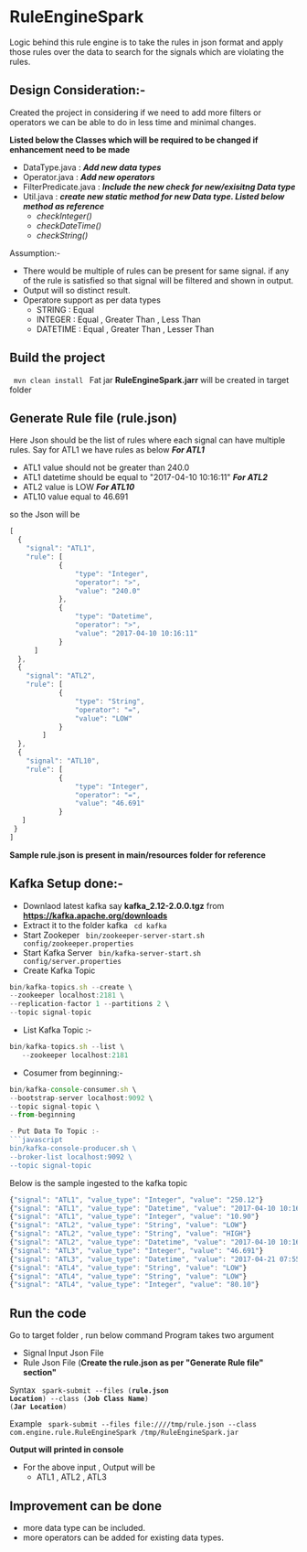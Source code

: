 # RuleEngineSpark

Logic behind this rule engine is to take the rules in json format 
and apply those rules over the data to search for the signals which 
are violating the rules.

## Design Consideration:-
Created the project in considering if we need to add more filters
or operators we can be able to do in less time and minimal changes.

**Listed below the Classes which will be required to be changed if enhancement need to be made**
- DataType.java  : ***Add new data types***
- Operator.java : ***Add new operators***
- FilterPredicate.java :  ***Include the new check for new/exisitng Data type***
- Util.java : ***create new static method for new Data type. Listed below method as reference***
	- *checkInteger()*
	- *checkDateTime()*
	- *checkString()*

Assumption:-
- There would be multiple of rules can be present for same signal.
if any of the rule is satisfied so that signal will be filtered 
and shown in output.
- Output will so distinct result.
- Operatore support as per data types
    - STRING :  Equal
    - INTEGER : Equal , Greater Than , Less Than
    - DATETIME : Equal , Greater Than , Lesser Than


## Build the project 
<code>  mvn clean install </code>
Fat jar **RuleEngineSpark.jarr**  will be created in target folder 

## Generate Rule file (rule.json)
Here Json should be the list of rules where each signal can have multiple rules.
Say for ATL1 we have rules as below
***For ATL1*** 
- ATL1 value should not be greater than 240.0
- ATL1 datetime should be equal to "2017-04-10 10:16:11"
***For ATL2***
- ATL2 value is LOW
***For ATL10*** 
- ATL10 value equal to 46.691

so the Json will be
```javascript
[
  {
    "signal": "ATL1",
    "rule": [
			{
				"type": "Integer",
				"operator": ">",
				"value": "240.0"
			},
			{
				"type": "Datetime",
				"operator": ">",
				"value": "2017-04-10 10:16:11"
			}
	  ]
  },
  {
    "signal": "ATL2",
    "rule": [
			{
				"type": "String",
				"operator": "=",
				"value": "LOW"
			}
		]
  },
  {
    "signal": "ATL10",
    "rule": [
			{
				"type": "Integer",
				"operator": "=",
				"value": "46.691"
			}
   ]
 }
]
```
**Sample rule.json is present in main/resources folder for reference**


## Kafka Setup done:-
- Downlaod latest kafka say **kafka_2.12-2.0.0.tgz** from **https://kafka.apache.org/downloads**
- Extract it to the folder kafka
  <code> cd kafka </code>
- Start Zookeper
 <code> bin/zookeeper-server-start.sh config/zookeeper.properties </code>
- Start Kafka Server
 <code>  bin/kafka-server-start.sh  config/server.properties  </code>
- Create Kafka Topic
```javascript
bin/kafka-topics.sh --create \
--zookeeper localhost:2181 \
--replication-factor 1 --partitions 2 \
--topic signal-topic
```
- List Kafka Topic :-
```javascript
bin/kafka-topics.sh --list \
   --zookeeper localhost:2181
```
- Cosumer from beginning:-
```javascript
bin/kafka-console-consumer.sh \
--bootstrap-server localhost:9092 \
--topic signal-topic \
--from-beginning
```
```javascript
- Put Data To Topic :-
```javascript
bin/kafka-console-producer.sh \
--broker-list localhost:9092 \
--topic signal-topic
```

Below is the sample ingested to the kafka topic
```javascript
{"signal": "ATL1", "value_type": "Integer", "value": "250.12"}
{"signal": "ATL1", "value_type": "Datetime", "value": "2017-04-10 10:16:12"}
{"signal": "ATL1", "value_type": "Integer", "value": "10.90"}
{"signal": "ATL2", "value_type": "String", "value": "LOW"}
{"signal": "ATL2", "value_type": "String", "value": "HIGH"}
{"signal": "ATL2", "value_type": "Datetime", "value": "2017-04-10 10:16:55"}
{"signal": "ATL3", "value_type": "Integer", "value": "46.691"}
{"signal": "ATL3", "value_type": "Datetime", "value": "2017-04-21 07:55:28"}
{"signal": "ATL4", "value_type": "String", "value": "LOW"}
{"signal": "ATL4", "value_type": "String", "value": "LOW"}
{"signal": "ATL4", "value_type": "Integer", "value": "80.10"}
```


## Run the code
Go to target folder , run below command
Program takes two argument
- Signal Input Json File
- Rule Json File (**Create the rule.json as per "Generate Rule file" section"**

Syntax
<code>  spark-submit  --files (**rule.json Location**) --class (**Job Class Name**)  (**Jar Location**) </code>
	
Example
<code> spark-submit --files file:////tmp/rule.json --class com.engine.rule.RuleEngineSpark /tmp/RuleEngineSpark.jar
 </code>

**Output will printed in console**
- For the above input , Output will be
  - ATL1 , ATL2 , ATL3


## Improvement can be done
-  more data type can be included.
-  more operators can be added for existing data types.



